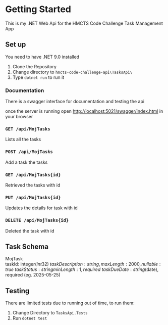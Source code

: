 # Getting Started

This is my .NET Web Api for the HMCTS Code Challenge Task Management App

## Set up

You need to have .NET 9.0 installed

1. Clone the Repository
2. Change directory to `hmcts-code-challenge-api\TasksApi\`
3. Type `dotnet run` to run it 

### Documentation

There is a swagger interface for documentation and testing the api

once the server is running open [http://localhost:5021/swagger/index.html](http://localhost:5021/swagger/index.html) in your browser

### `GET /api/MojTasks`

Lists all the tasks

### `POST /api/MojTasks`

Add a task the tasks

### `GET /api/MojTasks{id}`

Retrieved the tasks with id

### `PUT /api/MojTasks{id}`

Updates the details for task with id

### `DELETE /api/MojTasks{id}`

Deleted the task with id

## Task Schema

MojTask\
taskId:	        integer($int32)\
taskDescription:	string, maxLength: 2000, nullable: true\
taskStatus:  	string minLength: 1, required \
taskDueDate:	string($date), required (eg. 2025-05-25)

## Testing

There are limited tests due to running out of time, to run them:

1. Change Directory to `TasksApi.Tests`
2. Run `dotnet test` 
